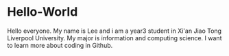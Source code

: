 # Hello-World

Hello everyone. My name is Lee and i am a year3 student in Xi'an Jiao Tong Liverpool University. 
My major is information and computing science.
I want to learn more about coding in Github.
